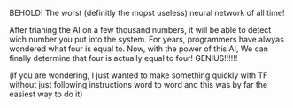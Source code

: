 BEHOLD! The worst (definitly the mopst useless) neural network of all time!

After trianing the AI on a few thousand numbers, it will be able to detect wich number you put into the system.
For years, programmers have alwyas wondered what four is equal to. Now, with the power of this AI, We can finally determine that four is actually equal to four! GENIUS!!!!!!

(if you are wondering, I just wanted to make something quickly with TF without just following instructions word to word and this was by far the easiest way to do it)
